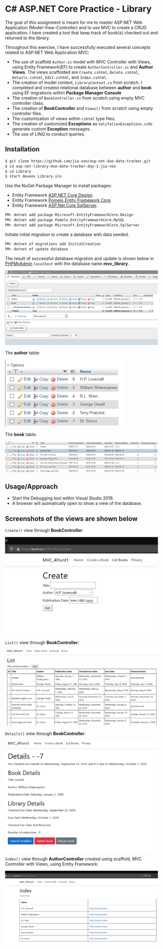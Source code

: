 # C# ASP.NET Core Practice - Library

The goal of this assignment is meant for me to master ASP.NET Web Application (Model-View-Controller) and to use MVC to create a CRUD application. I have created a tool that keep track of book(s) checked out and returned to the library. 

Throughout this exercise, I have successfully executed several concepts related to ASP.NET Web Application MVC:
- The use of scaffold `Author.cs` model with MVC Controller with Views, using Entity Framework(EF) to create `AuthorController.cs` and **Author Views**. The views scaffolded are `Create.cshtml`, `Delete.cshtml`, `Details.cshtml`, `Edit.cshtml`, and `Index.cshtml`.
- The creation of model context, `LibraryContext.cs` from scratch. I completed and created relational database between **author** and **book** using EF migrations within **Package Manager Console**
- The creation of `BookController.cs` from scratch using empty MVC controller class.
- The creation of **BookController** and `Views()` from scratch using empty controller files. 
- The customization of views within `cshtml` type files. 
- The creation of customized **Exceptions** as `ValifationExceptions.cs`to generate custom **Exception** messages. 
- The use of LINQ to conduct queries. 


## Installation

```bash
$ git clone https://github.com/jia-von/asp-net-due-date-tracker.git
$ cd asp-net-library-due-date-tracker-day-1-jia-von
$ cd Library
$ start devenv Library.sln
```

Use the NuGet Package Manager to install packages:
- Entity Framework [ASP.NET Core Design](https://docs.microsoft.com/en-us/ef/core/get-started/?tabs=netcore-cli).
- Entity Framework [Pomelo Entity Framework Core](https://github.com/PomeloFoundation/Pomelo.EntityFrameworkCore.MySql). 
- Entity Framework [ASP.Net Core SqlServer](https://docs.microsoft.com/en-us/ef/core/).

```bash
PM> dotnet add package Microsoft.EntityFrameworkCore.Design
PM> dotnet add package Pomelo.EntityFrameworkCore.MySQL
PM> dotnet add package Microsoft.EntityFrameworkCore.SqlServer
```

Initiate initial migration to create a database with data seeded.

```bash
PM> dotnet ef migrations add InitialCreation
PM> dotnet ef update database
```
The result of successful database migration and update is shown below in [PHPMyAdmin](https://www.phpmyadmin.net/) `localhost` with the database name **mvc_library**. 

![DataBase](/References/DataBase.PNG)


The **author** table:

![Author](/References/AuthorTable.PNG)


The **book** table:

![Book](/References/BookTable.PNG)

## Usage/Approach

- Start the Debugging tool within Visual Studio 2019. 
- A browser will autmatically open to show a view of the database. 

## Screenshots of the views are shown below

`Create()` view through **BookController**:

![CreationView](/References/CreateView.PNG)


`List()` view through **BookController**:

![ListView](/References/ListView.PNG)


`Details()` view through **BookController**:

![DetailsView](/References/DetailsView.PNG)


`Index()` view through **AuthorController** created using scaffold, MVC Controller with Views, using Entity Framework:

![AuthorIndex](/References/AuthorIndex.PNG)



